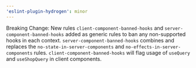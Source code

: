 ```yaml
---
'eslint-plugin-hydrogen': minor
---
```


Breaking Change: New rules `client-component-banned-hooks` and `server-component-banned-hooks` added as generic rules to ban any non-supported hooks in each context. `server-component-banned-hooks` combines and replaces the `no-state-in-server-components` and `no-effects-in-server-components` rules. `client-component-banned-hooks` will flag usage of `useQuery` and `useShopQuery` in client components.
